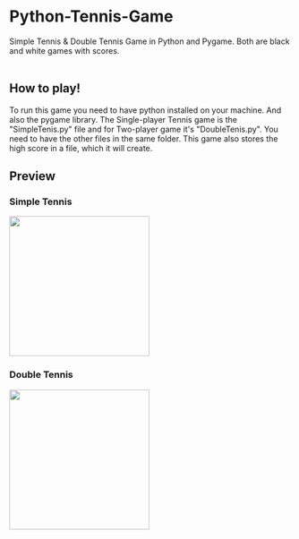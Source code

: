 # Python-Tennis-Game
Simple Tennis &amp; Double Tennis Game in Python and Pygame. Both are black and white games with scores.<br>
<br>
## How to play!
To run this game you need to have python installed on your machine. And also the pygame library. The Single-player Tennis game is the "SimpleTenis.py" file and for Two-player game it's "DoubleTenis.py". You need to have the other files in the same folder. This game also stores the high score in a file, which it will create.<br>
## Preview
### Simple Tennis
<img src="https://user-images.githubusercontent.com/102380257/160243606-54b067d7-0776-421b-a4a1-cf00eb2c4775.png" width=250px><br>
### Double Tennis
<img src="https://user-images.githubusercontent.com/102380257/160243409-b2572aa4-cc6d-4bf0-8694-007ce6940f5f.png" width=250px><br>
<br>
